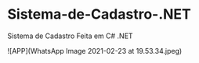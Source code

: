 # Sistema-de-Cadastro-.NET
Sistema de Cadastro Feita em C# .NET


![APP](WhatsApp Image 2021-02-23 at 19.53.34.jpeg)
